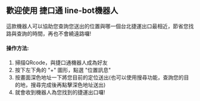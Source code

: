 ## 歡迎使用 捷口通 line-bot機器人

這款機器人可以協助您查詢您送出的位置與哪一個台北捷運出口最相近，節省您找路與查詢的時間，再也不會繞遠路囉!

#### 操作方法:
1. 掃描QRcode，與捷口通機器人成為好友
2. 按下左下角的 "+" 圖形，點選 "位置訊息"
3. 按畫面深色地址一下將您目前的定位送出(也可以使用搜尋功能，查詢您的目的地，搜尋完成後再點擊深色地址送出)
4. 就會收到機器人為您找到的捷運出口囉!

